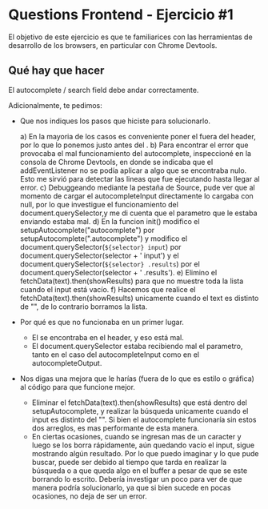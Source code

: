 # Questions Frontend - Ejercicio #1

El objetivo de este ejercicio es que te familiarices con las herramientas de desarrollo de los browsers, en particular
con Chrome Devtools.

## Qué hay que hacer

El autocomplete / search field debe andar correctamente.

Adicionalmente, te pedimos:
- Que nos indiques los pasos que hiciste para solucionarlo.

    a) En la mayoria de los casos es conveniente poner el <script src="index.js"></script> fuera del header, por lo que lo ponemos justo antes del </body>.
    b) Para encontrar el error que provocaba el mal funcionamiento del autocomplete, inspeccioné en la consola de Chrome Devtools, en donde se indicaba que el addEventListener no se podía aplicar a algo que se encontraba nulo. Esto me sirvió para detectar las lineas que fue ejecutando hasta llegar al error.
    c) Debuggeando mediante la pestaña de Source, pude ver que al momento de cargar el autocompleteInput directamente lo cargaba con null, por lo que investigue el funcionamiento del document.querySelector,y me di cuenta que el parametro que le estaba enviando estaba mal.
    d) En la funcion init() modifico el setupAutocomplete("autocomplete") por setupAutocomplete(".autocomplete") y modifico el document.querySelector(`${selector} input`) por document.querySelector(selector + ' input') y el document.querySelector(`${selector} .results`) por el document.querySelector(selector + ' .results').
    e) Elimino el fetchData(text).then(showResults) para que no muestre toda la lista cuando el input está vacío.
    f) Hacemos que realice el fetchData(text).then(showResults) unicamente cuando el text es distinto de "", de lo contrario borramos la lista.

- Por qué es que no funcionaba en un primer lugar.

    - El <script src="index.js"></script> se encontraba en el header, y eso está mal.
    - El document.querySelector estaba recibiendo mal el parametro, tanto en el caso del autocompleteInput como en el autocompleteOutput.

- Nos digas una mejora que le harías (fuera de lo que es estilo o gráfica) al código para que funcione mejor.

    - Eliminar el fetchData(text).then(showResults) que está dentro del setupAutocomplete, y realizar la búsqueda unicamente cuando el input es distinto del "". Si bien el autocomplete funcionaría sin estos dos arreglos, es mas performante de esta manera.
    - En ciertas ocasiones, cuando se ingresan mas de un caracter y luego se los borra rápidamente, aún quedando vacío el input, sigue mostrando algún resultado. Por lo que puedo imaginar y lo que pude buscar, puede ser debido al tiempo que tarda en realizar la búsqueda o a que queda algo en el buffer a pesar de que se este borrando lo escrito.
    Debería investigar un poco para ver de que manera podría solucionarlo, ya que si bien sucede en pocas ocasiones, no deja de ser un error.


